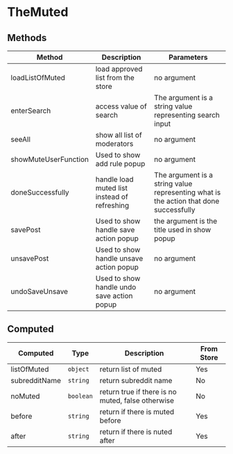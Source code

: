 # TheMuted

## Methods

<!-- @vuese:TheMuted:methods:start -->
|Method|Description|Parameters|
|---|---|---|
|loadListOfMuted|load approved list from the store|no argument|
|enterSearch|access value of search|The argument is a string value representing search input|
|seeAll|show all list of moderators|no argument|
|showMuteUserFunction|Used to show add rule popup|no argument|
|doneSuccessfully|handle load muted list instead of refreshing|The argument is a string value representing what is the action that done successfully|
|savePost|Used to show handle save action popup|the argument is the title used in show popup|
|unsavePost|Used to show handle unsave action popup|no argument|
|undoSaveUnsave|Used to show handle undo save action popup|no argument|

<!-- @vuese:TheMuted:methods:end -->


## Computed

<!-- @vuese:TheMuted:computed:start -->
|Computed|Type|Description|From Store|
|---|---|---|---|
|listOfMuted|`object`|return list of muted|Yes|
|subredditName|`string`|return subreddit name|No|
|noMuted|`boolean`|return true if there is no muted, false otherwise|No|
|before|`string`|return if there is muted before|Yes|
|after|`string`|return if there is nuted after|Yes|

<!-- @vuese:TheMuted:computed:end -->


